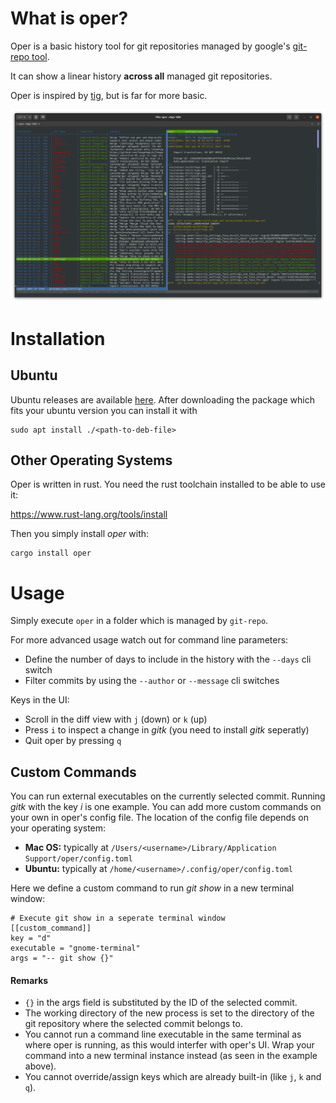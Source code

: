 # What is oper?
Oper is a basic history tool for git repositories managed by google's [git-repo tool](https://source.android.com/setup/develop/repo).

It can show a linear history __across all__ managed git repositories.

Oper is inspired by [tig](https://jonas.github.io/tig/), but is far for more basic.

![Screenshot](./screenshot.png)

# Installation

## Ubuntu

Ubuntu releases are available [here](https://github.com/elektronenhirn/oper/releases/latest). After downloading the package which fits your ubuntu version you can install it with

```
sudo apt install ./<path-to-deb-file>
```

## Other Operating Systems

Oper is written in rust. You need the rust toolchain installed to be able to use it:

https://www.rust-lang.org/tools/install

Then you simply install _oper_ with:

```
cargo install oper
```

# Usage

Simply execute `oper` in a folder which is managed by `git-repo`.

For more advanced usage watch out for command line parameters:

- Define the number of days to include in the history with the `--days` cli switch
- Filter commits by using the `--author` or `--message` cli switches

Keys in the UI:

- Scroll in the diff view with `j` (down) or `k` (up)
- Press `i` to inspect a change in _gitk_ (you need to install _gitk_ seperatly)
- Quit oper by pressing `q`

## Custom Commands

You can run external executables on the currently selected commit. Running _gitk_ with the key _i_ is one example. You can add more custom commands on your own in oper's config file. The location of the config file depends on your operating system:

- __Mac OS:__  typically at `/Users/<username>/Library/Application Support/oper/config.toml`
- __Ubuntu:__ typically at `/home/<username>/.config/oper/config.toml`

Here we define a custom command to run _git show_ in a new terminal window:

```
# Execute git show in a seperate terminal window
[[custom_command]]
key = "d"
executable = "gnome-terminal"
args = "-- git show {}"
```

#### Remarks

- `{}` in the args field is substituted by the ID of the selected commit.
- The working directory of the new process is set to the directory of the git repository where the selected commit belongs to.
- You cannot run a command line executable in the same terminal as where oper is running, as this would interfer with oper's UI. Wrap your command into a new terminal instance instead (as seen in the example above).
- You cannot override/assign keys which are already built-in (like `j`, `k` and `q`).